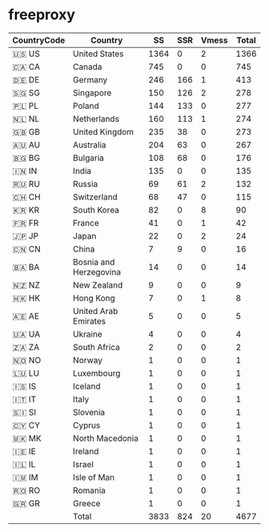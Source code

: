# freeproxy

|CountryCode|Country|SS|SSR|Vmess|Total|
|  ----  | ----  |  ----  | ----  |  ----  | ----  |
|🇺🇸 US|United States|1364|0|2|1366|
|🇨🇦 CA|Canada|745|0|0|745|
|🇩🇪 DE|Germany|246|166|1|413|
|🇸🇬 SG|Singapore|150|126|2|278|
|🇵🇱 PL|Poland|144|133|0|277|
|🇳🇱 NL|Netherlands|160|113|1|274|
|🇬🇧 GB|United Kingdom|235|38|0|273|
|🇦🇺 AU|Australia|204|63|0|267|
|🇧🇬 BG|Bulgaria|108|68|0|176|
|🇮🇳 IN|India|135|0|0|135|
|🇷🇺 RU|Russia|69|61|2|132|
|🇨🇭 CH|Switzerland|68|47|0|115|
|🇰🇷 KR|South Korea|82|0|8|90|
|🇫🇷 FR|France|41|0|1|42|
|🇯🇵 JP|Japan|22|0|2|24|
|🇨🇳 CN|China|7|9|0|16|
|🇧🇦 BA|Bosnia and Herzegovina|14|0|0|14|
|🇳🇿 NZ|New Zealand|9|0|0|9|
|🇭🇰 HK|Hong Kong|7|0|1|8|
|🇦🇪 AE|United Arab Emirates|5|0|0|5|
|🇺🇦 UA|Ukraine|4|0|0|4|
|🇿🇦 ZA|South Africa|2|0|0|2|
|🇳🇴 NO|Norway|1|0|0|1|
|🇱🇺 LU|Luxembourg|1|0|0|1|
|🇮🇸 IS|Iceland|1|0|0|1|
|🇮🇹 IT|Italy|1|0|0|1|
|🇸🇮 SI|Slovenia|1|0|0|1|
|🇨🇾 CY|Cyprus|1|0|0|1|
|🇲🇰 MK|North Macedonia|1|0|0|1|
|🇮🇪 IE|Ireland|1|0|0|1|
|🇮🇱 IL|Israel|1|0|0|1|
|🇮🇲 IM|Isle of Man|1|0|0|1|
|🇷🇴 RO|Romania|1|0|0|1|
|🇬🇷 GR|Greece|1|0|0|1|
||Total|3833|824|20|4677|

